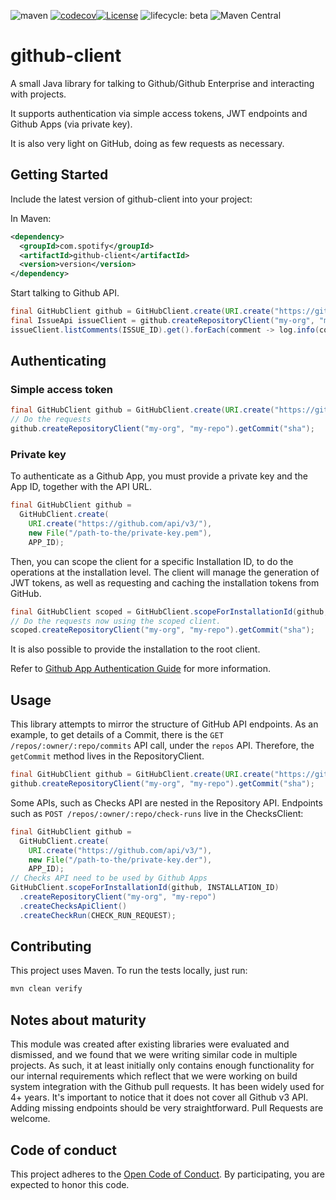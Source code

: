 ![maven](https://github.com/spotify/github-client/workflows/maven/badge.svg)
[![codecov](https://codecov.io/gh/spotify/github-java-client/branch/master/graph/badge.svg?token=ADHNCIESSL)](https://codecov.io/gh/spotify/github-java-client)[![License](https://img.shields.io/badge/License-Apache%202.0-blue.svg)](https://opensource.org/licenses/Apache-2.0)
![lifecycle: beta](https://img.shields.io/badge/lifecycle-beta-509bf5.svg)
![Maven Central](https://img.shields.io/maven-central/v/com.spotify/github-client)

 
# github-client

A small Java library for talking to Github/Github Enterprise and interacting with projects.

It supports authentication via simple access tokens, JWT endpoints and Github Apps (via private key).

It is also very light on GitHub, doing as few requests as necessary.

## Getting Started

Include the latest version of github-client into your project:

In Maven:
```xml
<dependency>
  <groupId>com.spotify</groupId>
  <artifactId>github-client</artifactId>
  <version>version</version>
</dependency>
```

Start talking to Github API.

```java
final GitHubClient github = GitHubClient.create(URI.create("https://github.com/api/v3/"));
final IssueApi issueClient = github.createRepositoryClient("my-org", "my-repo").createIssueClient();
issueClient.listComments(ISSUE_ID).get().forEach(comment -> log.info(comment.body()));
```

## Authenticating

### Simple access token

```java
final GitHubClient github = GitHubClient.create(URI.create("https://github.com/api/v3/"), "my-access-token");
// Do the requests
github.createRepositoryClient("my-org", "my-repo").getCommit("sha");
```

### Private key

To authenticate as a Github App, you must provide a private key and the App ID, together with the API URL.

```java
final GitHubClient github =
  GitHubClient.create(
    URI.create("https://github.com/api/v3/"),
    new File("/path-to-the/private-key.pem"),
    APP_ID);
```

Then, you can scope the client for a specific Installation ID, to do the operations at the installation level.
The client will manage the generation of JWT tokens, as well as requesting and caching the installation tokens
from GitHub.

```java
final GitHubClient scoped = GitHubClient.scopeForInstallationId(github, INSTALLATION_ID);
// Do the requests now using the scoped client.
scoped.createRepositoryClient("my-org", "my-repo").getCommit("sha");
```

It is also possible to provide the installation to the root client.

Refer to [Github App Authentication Guide](https://developer.github.com/apps/building-github-apps/authenticating-with-github-apps/) for more information.

## Usage

This library attempts to mirror the structure of GitHub API endpoints. As an example, to get details of a Commit, there is 
the `GET /repos/:owner/:repo/commits` API call, under the `repos` API. Therefore, the `getCommit` method lives in the RepositoryClient.

```java
final GitHubClient github = GitHubClient.create(URI.create("https://github.com/api/v3/"), "my-access-token");
github.createRepositoryClient("my-org", "my-repo").getCommit("sha");
```

Some APIs, such as Checks API are nested in the Repository API. Endpoints such as `POST /repos/:owner/:repo/check-runs` live in the ChecksClient:

```java
final GitHubClient github =
  GitHubClient.create(
    URI.create("https://github.com/api/v3/"),
    new File("/path-to-the/private-key.der"),
    APP_ID);
// Checks API need to be used by Github Apps
GitHubClient.scopeForInstallationId(github, INSTALLATION_ID)
  .createRepositoryClient("my-org", "my-repo")
  .createChecksApiClient()
  .createCheckRun(CHECK_RUN_REQUEST);
``` 

## Contributing

This project uses Maven. To run the tests locally, just run:

```bash
mvn clean verify
```

## Notes about maturity

This module was created after existing libraries were evaluated and dismissed, and we found that we were writing similar
code in multiple projects. As such, it at least initially only contains enough functionality for our internal requirements
which reflect that we were working on build system integration with the Github pull requests. It has been widely used for 4+ 
years. It's important to notice that it does not cover all Github v3 API. Adding missing endpoints should be very straightforward.
Pull Requests are welcome.

## Code of conduct
This project adheres to the [Open Code of Conduct][code-of-conduct]. By participating, you are expected to honor this code.

[code-of-conduct]: https://github.com/spotify/code-of-conduct/blob/master/code-of-conduct.md
